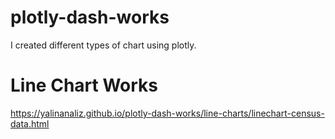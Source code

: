 # plotly-dash-works
I created different types of chart using plotly.

# Line Chart Works
https://yalinanaliz.github.io/plotly-dash-works/line-charts/linechart-census-data.html
